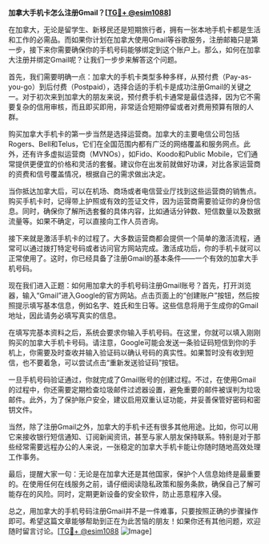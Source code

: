 **加拿大手机卡怎么注册Gmail？[[TG💪+ @esim1088](https://t.me/s/esim1088)]**

在加拿大，无论是留学生、新移民还是短期旅行者，拥有一张本地手机卡都是生活和工作的必需品。而如果你计划在加拿大使用Gmail等谷歌服务，注册邮箱只是第一步，接下来你需要确保你的手机号码能够绑定到这个账户上。那么，如何在加拿大注册并绑定Gmail呢？让我们一步步来解答这个问题。

首先，我们需要明确一点：加拿大的手机卡类型多种多样，从预付费（Pay-as-you-go）到后付费（Postpaid），选择合适的手机卡是成功注册Gmail的关键之一。对于初次来到加拿大的朋友来说，预付费手机卡通常是最佳选择，因为它不需要复杂的信用审核，而且即买即用，非常适合短期停留或者对费用预算有限的人群。

购买加拿大手机卡的第一步当然是选择运营商。加拿大的主要电信公司包括Rogers、Bell和Telus，它们在全国范围内都有广泛的网络覆盖和服务网点。此外，还有许多虚拟运营商（MVNOs），如Fido、Koodo和Public Mobile，它们通常提供更便宜的价格和灵活的套餐。建议你在出发前就做好功课，对比各家运营商的资费和信号覆盖情况，根据自己的需求做出决定。

当你抵达加拿大后，可以在机场、商场或者电信营业厅找到这些运营商的销售点。购买手机卡时，记得带上护照或有效的签证文件，因为运营商需要验证你的身份信息。同时，确保你了解所选套餐的具体内容，比如通话分钟数、短信数量以及数据流量等。如果不确定，可以直接向工作人员咨询。

接下来就是激活手机卡的过程了。大多数运营商都会提供一个简单的激活流程，通常可以通过拨打特定号码或者访问官方网站完成。激活成功后，你的手机卡就可以正常使用了。这时，你已经具备了注册Gmail的基本条件——一个有效的加拿大手机号码。

现在我们进入正题：如何用加拿大的手机号码注册Gmail账号？首先，打开浏览器，输入“Gmail”进入Google的官方网站。点击页面上的“创建账户”按钮，然后按照提示填写基本信息，例如名字、姓氏和生日等。这些信息将用于生成你的Gmail地址，因此请务必填写真实的信息。

在填写完基本资料之后，系统会要求你输入手机号码。在这里，你就可以填入刚刚购买的加拿大手机卡号码。请注意，Google可能会发送一条验证码短信到你的手机上，你需要及时查收并输入验证码以确认号码的真实性。如果暂时没有收到短信，也不要着急，可以尝试点击“重新发送验证码”按钮。

一旦手机号码验证通过，你就完成了Gmail账号的创建过程。不过，在使用Gmail的过程中，你还需要定期检查垃圾邮件过滤器设置，避免重要的邮件被误判为垃圾邮件。此外，为了保护账户安全，建议启用双重认证功能，并妥善保管好密码和密钥文件。

当然，除了注册Gmail之外，加拿大的手机卡还有很多其他用途。比如，你可以用它来接收银行短信通知、订阅新闻资讯，甚至与家人朋友保持联系。特别是对于那些经常需要远程办公的人来说，一张稳定的加拿大手机卡能让你随时随地高效处理工作事务。

最后，提醒大家一句：无论是在加拿大还是其他国家，保护个人信息始终是最重要的。在使用任何在线服务之前，请仔细阅读隐私政策和服务条款，确保自己了解可能存在的风险。同时，定期更新设备的安全软件，防止恶意程序入侵。

总之，用加拿大的手机号码注册Gmail并不是一件难事，只要按照正确的步骤操作即可。希望这篇文章能够帮助到正在为此苦恼的朋友！如果你还有其他问题，欢迎随时留言讨论。[[TG💪+ @esim1088](https://t.me/s/esim1088) ![Image](https://i.postimg.cc/4NQfJmqS/Snipaste-2025-05-13-00-14-12.png)]